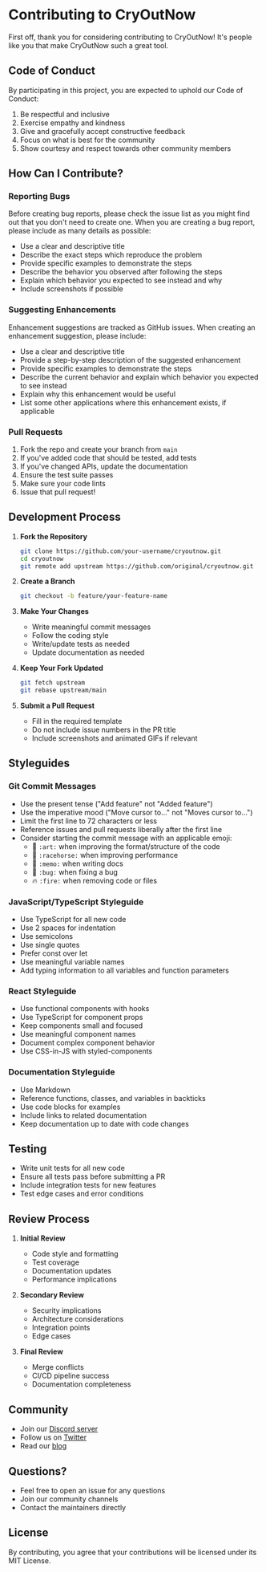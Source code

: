 # Contributing to CryOutNow

First off, thank you for considering contributing to CryOutNow! It's people like you that make CryOutNow such a great tool.

## Code of Conduct

By participating in this project, you are expected to uphold our Code of Conduct:

1. Be respectful and inclusive
2. Exercise empathy and kindness
3. Give and gracefully accept constructive feedback
4. Focus on what is best for the community
5. Show courtesy and respect towards other community members

## How Can I Contribute?

### Reporting Bugs

Before creating bug reports, please check the issue list as you might find out that you don't need to create one. When you are creating a bug report, please include as many details as possible:

* Use a clear and descriptive title
* Describe the exact steps which reproduce the problem
* Provide specific examples to demonstrate the steps
* Describe the behavior you observed after following the steps
* Explain which behavior you expected to see instead and why
* Include screenshots if possible

### Suggesting Enhancements

Enhancement suggestions are tracked as GitHub issues. When creating an enhancement suggestion, please include:

* Use a clear and descriptive title
* Provide a step-by-step description of the suggested enhancement
* Provide specific examples to demonstrate the steps
* Describe the current behavior and explain which behavior you expected to see instead
* Explain why this enhancement would be useful
* List some other applications where this enhancement exists, if applicable

### Pull Requests

1. Fork the repo and create your branch from `main`
2. If you've added code that should be tested, add tests
3. If you've changed APIs, update the documentation
4. Ensure the test suite passes
5. Make sure your code lints
6. Issue that pull request!

## Development Process

1. **Fork the Repository**
   ```bash
   git clone https://github.com/your-username/cryoutnow.git
   cd cryoutnow
   git remote add upstream https://github.com/original/cryoutnow.git
   ```

2. **Create a Branch**
   ```bash
   git checkout -b feature/your-feature-name
   ```

3. **Make Your Changes**
   * Write meaningful commit messages
   * Follow the coding style
   * Write/update tests as needed
   * Update documentation as needed

4. **Keep Your Fork Updated**
   ```bash
   git fetch upstream
   git rebase upstream/main
   ```

5. **Submit a Pull Request**
   * Fill in the required template
   * Do not include issue numbers in the PR title
   * Include screenshots and animated GIFs if relevant

## Styleguides

### Git Commit Messages

* Use the present tense ("Add feature" not "Added feature")
* Use the imperative mood ("Move cursor to..." not "Moves cursor to...")
* Limit the first line to 72 characters or less
* Reference issues and pull requests liberally after the first line
* Consider starting the commit message with an applicable emoji:
    * 🎨 `:art:` when improving the format/structure of the code
    * 🐎 `:racehorse:` when improving performance
    * 📝 `:memo:` when writing docs
    * 🐛 `:bug:` when fixing a bug
    * 🔥 `:fire:` when removing code or files

### JavaScript/TypeScript Styleguide

* Use TypeScript for all new code
* Use 2 spaces for indentation
* Use semicolons
* Use single quotes
* Prefer const over let
* Use meaningful variable names
* Add typing information to all variables and function parameters

### React Styleguide

* Use functional components with hooks
* Use TypeScript for component props
* Keep components small and focused
* Use meaningful component names
* Document complex component behavior
* Use CSS-in-JS with styled-components

### Documentation Styleguide

* Use Markdown
* Reference functions, classes, and variables in backticks
* Use code blocks for examples
* Include links to related documentation
* Keep documentation up to date with code changes

## Testing

* Write unit tests for all new code
* Ensure all tests pass before submitting a PR
* Include integration tests for new features
* Test edge cases and error conditions

## Review Process

1. **Initial Review**
   * Code style and formatting
   * Test coverage
   * Documentation updates
   * Performance implications

2. **Secondary Review**
   * Security implications
   * Architecture considerations
   * Integration points
   * Edge cases

3. **Final Review**
   * Merge conflicts
   * CI/CD pipeline success
   * Documentation completeness

## Community

* Join our [Discord server](https://discord.gg/cryoutnow)
* Follow us on [Twitter](https://twitter.com/cryoutnow)
* Read our [blog](https://blog.cryoutnow.com)

## Questions?

* Feel free to open an issue for any questions
* Join our community channels
* Contact the maintainers directly

## License

By contributing, you agree that your contributions will be licensed under its MIT License. 
